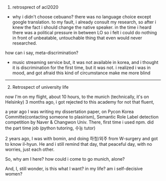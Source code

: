 1. retrosprect of acl2020

- why i didn't choose cebuano?
there was no language choice except google translation. to my fault, i already consult my research, so after i knew the fact i should change the native speaker.
in the time i heard there was a political pressure in between LO so i felt i could do nothing in front of unbeatable, untouchable thing that even would never researched.

how can i say, meta-discrimination?

- music streaming service but, it was not available in korea, and i thought it is discrimination for the first time, but it was not. i realized i was in mood, and got afraid this kind of circumstance make me more blind 

---


2. Retrospect of  university life

now I'm on my flight, about 10 hours, to the munich (technically, it's on Helsinky)
3 months ago, i got rejected to this academy for not that fluent,

a year ago I was writing my dissertation paper, on Pycon Korea Committe(contacting someone to plasirism), Semantic Role Label detection competition by Naver & Changwon Univ. There, first time i used npm. did the part time job (python tutoring, 수능 tutor)

2 years ago, I was with bomin, and doing 하청/외주 from W-surgery and got to know il-hyun. He and i still remind that day, that peaceful day, with no worries, just each other.

So, why am I here? how could i come to go munich, alone?

And, I, still wonder, is this what I want? in my life? am i self-decisive women?

